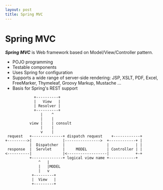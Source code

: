 ```yaml
---
layout: post
title: Spring MVC
---
```

# Spring MVC

***Spring MVC*** is Web framework based on Model/View/Controller pattern.

- POJO programming
- Testable components
- Uses Spring for configuration
- Supports a wide range of server-side rendering: JSP, XSLT, PDF, Excel, FreeMarker, Thymeleaf, Groovy Markup, Mustache ...
- Basis for Spring's REST support

```text
             +----------+
             |   View   |
             | Resolver |
             +----------+
                |    ^
                |    |
           view |    | consult
                |    |
                v    |
 request   +--------------+ dispatch request    +------------+
+--------->|              |---------------->  +------------+ |
           |  Dispatcher  |                   |            | |
 response  |  Servlet     |     MODEL         | Controller | |
<----------|              |<------------------|            +-+
           +--------------+ logical view name +------------+
               ^   |
               |   |MODEL
               |   v
            +---------+
            |  View   |
            +---------+

```